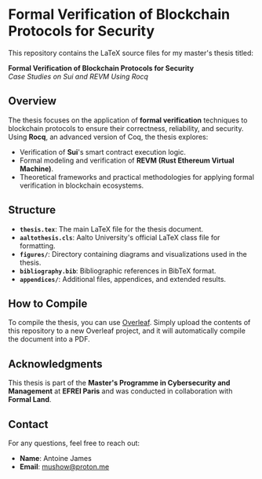 # Formal Verification of Blockchain Protocols for Security

This repository contains the LaTeX source files for my master's thesis titled:

**Formal Verification of Blockchain Protocols for Security**  
*Case Studies on Sui and REVM Using Rocq*

## Overview

The thesis focuses on the application of **formal verification** techniques to blockchain protocols to ensure their correctness, reliability, and security. Using **Rocq**, an advanced version of Coq, the thesis explores:

- Verification of **Sui**'s smart contract execution logic.
- Formal modeling and verification of **REVM (Rust Ethereum Virtual Machine)**.
- Theoretical frameworks and practical methodologies for applying formal verification in blockchain ecosystems.

## Structure

- **`thesis.tex`**: The main LaTeX file for the thesis document.
- **`aaltothesis.cls`**: Aalto University's official LaTeX class file for formatting.
- **`figures/`**: Directory containing diagrams and visualizations used in the thesis.
- **`bibliography.bib`**: Bibliographic references in BibTeX format.
- **`appendices/`**: Additional files, appendices, and extended results.

## How to Compile

To compile the thesis, you can use [Overleaf](https://overleaf.com). Simply upload the contents of this repository to a new Overleaf project, and it will automatically compile the document into a PDF.

## Acknowledgments

This thesis is part of the **Master's Programme in Cybersecurity and Management** at **EFREI Paris** and was conducted in collaboration with **Formal Land**.

## Contact

For any questions, feel free to reach out:

- **Name**: Antoine James  
- **Email**: [mushow@proton.me](mailto:mushow@proton.me)  
